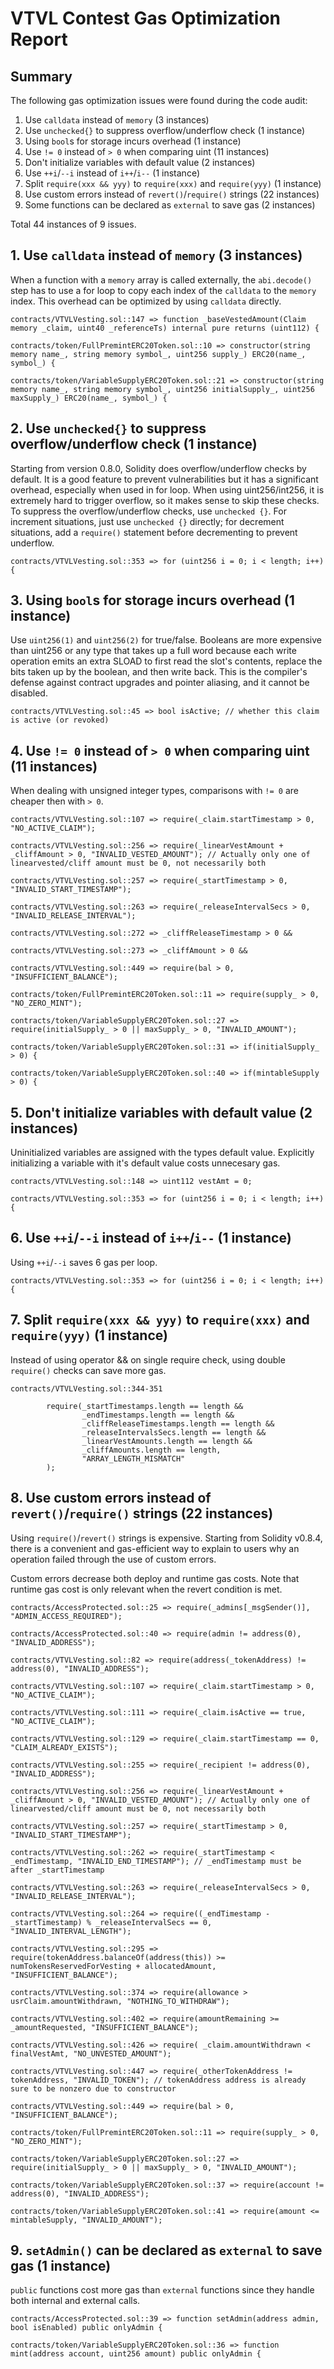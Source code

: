 # VTVL Contest Gas Optimization Report

## Summary

The following gas optimization issues were found during the code audit:

1. Use `calldata` instead of `memory` (3 instances)
2. Use `unchecked{}` to suppress overflow/underflow check (1 instance)
3. Using `bool`s for storage incurs overhead (1 instance)
4. Use `!= 0` instead of `> 0` when comparing uint (11 instances)
5. Don't initialize variables with default value (2 instances)
6. Use `++i`/`--i` instead of `i++`/`i--` (1 instance)
7. Split `require(xxx && yyy)` to `require(xxx)` and `require(yyy)` (1 instance)
8. Use custom errors instead of `revert()`/`require()` strings (22 instances)
9. Some functions can be declared as `external` to save gas (2 instances)

Total 44 instances of 9 issues.

## 1. Use `calldata` instead of `memory` (3 instances)

When a function with a `memory` array is called externally, the `abi.decode()` step has to use a for loop to copy each index of the `calldata` to the `memory` index. This overhead can be optimized by using `calldata` directly.

```solidity
contracts/VTVLVesting.sol::147 => function _baseVestedAmount(Claim memory _claim, uint40 _referenceTs) internal pure returns (uint112) {

contracts/token/FullPremintERC20Token.sol::10 => constructor(string memory name_, string memory symbol_, uint256 supply_) ERC20(name_, symbol_) {

contracts/token/VariableSupplyERC20Token.sol::21 => constructor(string memory name_, string memory symbol_, uint256 initialSupply_, uint256 maxSupply_) ERC20(name_, symbol_) {
```

## 2. Use `unchecked{}` to suppress overflow/underflow check (1 instance)

Starting from version 0.8.0, Solidity does overflow/underflow checks by default. It is a good feature to prevent vulnerabilities but it has a significant overhead, especially when used in for loop. When using uint256/int256, it is extremely hard to trigger overflow, so it makes sense to skip these checks. To suppress the overflow/underflow checks, use `unchecked {}`. For increment situations, just use `unchecked {}` directly; for decrement situations, add a `require()` statement before decrementing to prevent underflow.

```solidity
contracts/VTVLVesting.sol::353 => for (uint256 i = 0; i < length; i++) {
```

## 3. Using `bool`s for storage incurs overhead (1 instance)

Use `uint256(1)` and `uint256(2)` for true/false. Booleans are more expensive than uint256 or any type that takes up a full word because each write operation emits an extra SLOAD to first read the slot's contents, replace the bits taken up by the boolean, and then write back. This is the compiler's defense against contract upgrades and pointer aliasing, and it cannot be disabled.

```solidity
contracts/VTVLVesting.sol::45 => bool isActive; // whether this claim is active (or revoked)
```

## 4. Use `!= 0` instead of `> 0` when comparing uint (11 instances)

When dealing with unsigned integer types, comparisons with `!= 0` are cheaper then with `> 0`.

```solidity
contracts/VTVLVesting.sol::107 => require(_claim.startTimestamp > 0, "NO_ACTIVE_CLAIM");

contracts/VTVLVesting.sol::256 => require(_linearVestAmount + _cliffAmount > 0, "INVALID_VESTED_AMOUNT"); // Actually only one of linearvested/cliff amount must be 0, not necessarily both

contracts/VTVLVesting.sol::257 => require(_startTimestamp > 0, "INVALID_START_TIMESTAMP");

contracts/VTVLVesting.sol::263 => require(_releaseIntervalSecs > 0, "INVALID_RELEASE_INTERVAL");

contracts/VTVLVesting.sol::272 => _cliffReleaseTimestamp > 0 &&

contracts/VTVLVesting.sol::273 => _cliffAmount > 0 &&

contracts/VTVLVesting.sol::449 => require(bal > 0, "INSUFFICIENT_BALANCE");

contracts/token/FullPremintERC20Token.sol::11 => require(supply_ > 0, "NO_ZERO_MINT");

contracts/token/VariableSupplyERC20Token.sol::27 => require(initialSupply_ > 0 || maxSupply_ > 0, "INVALID_AMOUNT");

contracts/token/VariableSupplyERC20Token.sol::31 => if(initialSupply_ > 0) {

contracts/token/VariableSupplyERC20Token.sol::40 => if(mintableSupply > 0) {
```

## 5. Don't initialize variables with default value (2 instances)

Uninitialized variables are assigned with the types default value. Explicitly initializing a variable with it's default value costs unnecesary gas.

```solidity
contracts/VTVLVesting.sol::148 => uint112 vestAmt = 0;

contracts/VTVLVesting.sol::353 => for (uint256 i = 0; i < length; i++) {
```

## 6. Use `++i`/`--i` instead of `i++`/`i--` (1 instance)

Using `++i`/`--i` saves 6 gas per loop.

```solidity
contracts/VTVLVesting.sol::353 => for (uint256 i = 0; i < length; i++) {
```

## 7. Split `require(xxx && yyy)` to `require(xxx)` and `require(yyy)` (1 instance)

Instead of using operator && on single require check, using double `require()` checks can save more gas.

```solidity
contracts/VTVLVesting.sol::344-351

        require(_startTimestamps.length == length &&
                _endTimestamps.length == length &&
                _cliffReleaseTimestamps.length == length &&
                _releaseIntervalsSecs.length == length &&
                _linearVestAmounts.length == length &&
                _cliffAmounts.length == length, 
                "ARRAY_LENGTH_MISMATCH"
        );
```

## 8. Use custom errors instead of `revert()`/`require()` strings (22 instances)

Using `require()`/`revert()` strings is expensive. Starting from Solidity v0.8.4, there is a convenient and gas-efficient way to explain to users why an operation failed through the use of custom errors.

Custom errors decrease both deploy and runtime gas costs. Note that runtime gas cost is only relevant when the revert condition is met.

```solidity
contracts/AccessProtected.sol::25 => require(_admins[_msgSender()], "ADMIN_ACCESS_REQUIRED");

contracts/AccessProtected.sol::40 => require(admin != address(0), "INVALID_ADDRESS");

contracts/VTVLVesting.sol::82 => require(address(_tokenAddress) != address(0), "INVALID_ADDRESS");

contracts/VTVLVesting.sol::107 => require(_claim.startTimestamp > 0, "NO_ACTIVE_CLAIM");

contracts/VTVLVesting.sol::111 => require(_claim.isActive == true, "NO_ACTIVE_CLAIM");

contracts/VTVLVesting.sol::129 => require(_claim.startTimestamp == 0, "CLAIM_ALREADY_EXISTS");

contracts/VTVLVesting.sol::255 => require(_recipient != address(0), "INVALID_ADDRESS");

contracts/VTVLVesting.sol::256 => require(_linearVestAmount + _cliffAmount > 0, "INVALID_VESTED_AMOUNT"); // Actually only one of linearvested/cliff amount must be 0, not necessarily both

contracts/VTVLVesting.sol::257 => require(_startTimestamp > 0, "INVALID_START_TIMESTAMP");

contracts/VTVLVesting.sol::262 => require(_startTimestamp < _endTimestamp, "INVALID_END_TIMESTAMP"); // _endTimestamp must be after _startTimestamp

contracts/VTVLVesting.sol::263 => require(_releaseIntervalSecs > 0, "INVALID_RELEASE_INTERVAL");

contracts/VTVLVesting.sol::264 => require((_endTimestamp - _startTimestamp) % _releaseIntervalSecs == 0, "INVALID_INTERVAL_LENGTH");

contracts/VTVLVesting.sol::295 => require(tokenAddress.balanceOf(address(this)) >= numTokensReservedForVesting + allocatedAmount, "INSUFFICIENT_BALANCE");

contracts/VTVLVesting.sol::374 => require(allowance > usrClaim.amountWithdrawn, "NOTHING_TO_WITHDRAW");

contracts/VTVLVesting.sol::402 => require(amountRemaining >= _amountRequested, "INSUFFICIENT_BALANCE");

contracts/VTVLVesting.sol::426 => require( _claim.amountWithdrawn < finalVestAmt, "NO_UNVESTED_AMOUNT");

contracts/VTVLVesting.sol::447 => require(_otherTokenAddress != tokenAddress, "INVALID_TOKEN"); // tokenAddress address is already sure to be nonzero due to constructor

contracts/VTVLVesting.sol::449 => require(bal > 0, "INSUFFICIENT_BALANCE");

contracts/token/FullPremintERC20Token.sol::11 => require(supply_ > 0, "NO_ZERO_MINT");

contracts/token/VariableSupplyERC20Token.sol::27 => require(initialSupply_ > 0 || maxSupply_ > 0, "INVALID_AMOUNT");

contracts/token/VariableSupplyERC20Token.sol::37 => require(account != address(0), "INVALID_ADDRESS");

contracts/token/VariableSupplyERC20Token.sol::41 => require(amount <= mintableSupply, "INVALID_AMOUNT");
```

## 9. `setAdmin()` can be declared as `external` to save gas (1 instance)

`public` functions cost more gas than `external` functions since they handle both internal and external calls.

```solidity
contracts/AccessProtected.sol::39 => function setAdmin(address admin, bool isEnabled) public onlyAdmin {

contracts/token/VariableSupplyERC20Token.sol::36 => function mint(address account, uint256 amount) public onlyAdmin {
```
